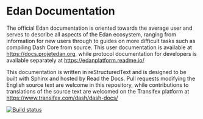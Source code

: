 # Edan Documentation

The official Edan documentation is oriented towards the average user and serves to describe all aspects of the Edan ecosystem, ranging from information for new users through to guides on more difficult tasks such as compiling Dash Core from source. This user documentation is available at https://docs.projetedan.org, while protocol documentation for developers is available separately at https://edanplatform.readme.io/

This documentation is written in reStructuredText and is designed to be built with Sphinx and hosted by Read the Docs. Pull requests modifying the English source text are welcome in this repository, while contributions to translations of the source text are welcomed on the Transifex platform at https://www.transifex.com/dash/dash-docs/

[![Build status](https://img.shields.io/readthedocs/dash-docs/stable)](https://readthedocs.org/projects/dash-docs/builds/)

